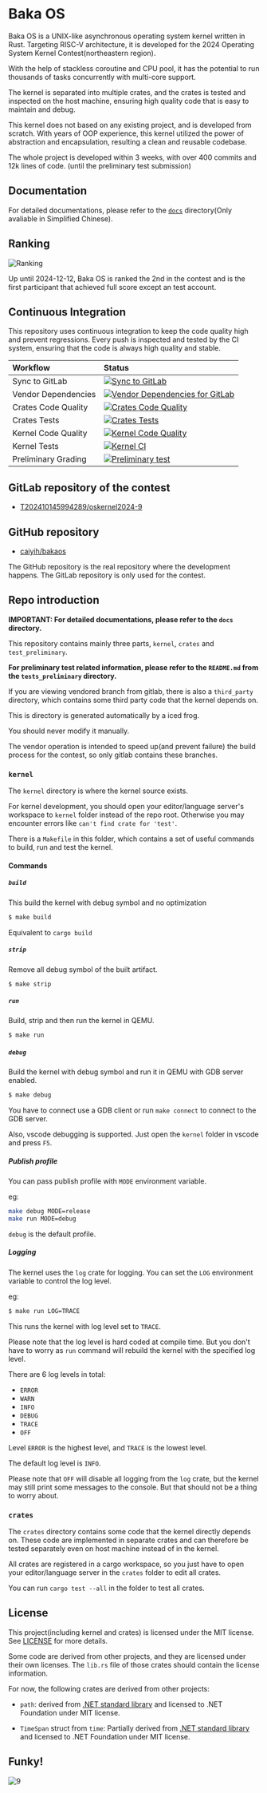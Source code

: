 # Baka OS

Baka OS is a UNIX-like asynchronous operating system kernel written in Rust. Targeting RISC-V architecture, it is developed for the 2024 Operating System Kernel Contest(northeastern region).

With the help of stackless coroutine and CPU pool, it has the potential to run thousands of tasks concurrently with multi-core support.

The kernel is separated into multiple crates, and the crates is tested and inspected on the host machine, ensuring high quality code that is easy to maintain and debug.

This kernel does not based on any existing project, and is developed from scratch. With years of OOP experience, this kernel utilized the power of abstraction and encapsulation, resulting a clean and reusable codebase.

The whole project is developed within 3 weeks, with over 400 commits and 12k lines of code. (until the preliminary test submission)

## Documentation

For detailed documentations, please refer to the [`docs`](docs/README.md) directory(Only avaliable in Simplified Chinese).

## Ranking

![Ranking](docs/assets/ranking.png)

Up until 2024-12-12, Baka OS is ranked the 2nd in the contest and is the first participant that achieved full score except an test account.

## Continuous Integration

This repository uses continuous integration to keep the code quality high and prevent regressions. Every push is inspected and tested by the CI system, ensuring that the code is always high quality and stable.

| Workflow | Status |
|:---------|:-------|
| Sync to GitLab | [![Sync to GitLab](https://github.com/caiyih/bakaos/actions/workflows/sync.yml/badge.svg)](https://github.com/caiyih/bakaos/actions/workflows/sync.yml) |
| Vendor Dependencies | [![Vendor Dependencies for GitLab](https://github.com/caiyih/bakaos/actions/workflows/vendor.yml/badge.svg)](https://github.com/caiyih/bakaos/actions/workflows/vendor.yml) |
| Crates Code Quality | [![Crates Code Quality](https://github.com/caiyih/bakaos/actions/workflows/crates-fmt.yml/badge.svg)](https://github.com/caiyih/bakaos/actions/workflows/crates-fmt.yml) |
| Crates Tests | [![Crates Tests](https://github.com/caiyih/bakaos/actions/workflows/crates-tests.yml/badge.svg)](https://github.com/caiyih/bakaos/actions/workflows/crates-tests.yml) |
| Kernel Code Quality | [![Kernel Code Quality](https://github.com/caiyih/bakaos/actions/workflows/kernel-fmt.yml/badge.svg)](https://github.com/caiyih/bakaos/actions/workflows/kernel-fmt.yml) |
| Kernel Tests | [![Kernel CI](https://github.com/caiyih/bakaos/actions/workflows/kernel.yml/badge.svg)](https://github.com/caiyih/bakaos/actions/workflows/kernel.yml) |
| Preliminary Grading | [![Preliminary test](https://github.com/caiyih/bakaos/actions/workflows/preliminary.yml/badge.svg)](https://github.com/caiyih/bakaos/actions/workflows/preliminary.yml) |

## GitLab repository of the contest

- [T202410145994289/oskernel2024-9](https://gitlab.eduxiji.net/T202410145994289/oskernel2024-9)

## GitHub repository

- [caiyih/bakaos](https://github.com/caiyih/bakaos)

The GitHub repository is the real repository where the development happens. The GitLab repository is only used for the contest.

## Repo introduction

**IMPORTANT: For detailed documentations, please refer to the `docs` directory.**

This repository contains mainly three parts, `kernel`, `crates` and `test_preliminary`.

**For preliminary test related information, please refer to the `README.md` from the `tests_preliminary` directory.**

If you are viewing vendored branch from gitlab, there is also a `third_party` directory, which contains some third party code that the kernel depends on. 

This is directory is generated automatically by a iced frog.

You should never modify it manually.

The vendor operation is intended to speed up(and prevent failure) the build process for the contest, so only gitlab contains these branches.

### `kernel`

The `kernel` directory is where the kernel source exists. 

For kernel development, you should open your editor/language server's workspace to `kernel` folder instead of the repo root. Otherwise you may encounter errors like `can't find crate for 'test'`.

There is a `Makefile` in this folder, which contains a set of useful commands to build, run and test the kernel.

#### Commands

##### `build`

This build the kernel with debug symbol and no optimization

```bash
$ make build
```

Equivalent to `cargo build`

##### `strip`

Remove all debug symbol of the built artifact.

```bash
$ make strip
```

##### `run`

Build, strip and then run the kernel in QEMU.

```bash
$ make run
```

##### `debug`

Build the kernel with debug symbol and run it in QEMU with GDB server enabled.

```bash
$ make debug
```

You have to connect use a GDB client or run `make connect` to connect to the GDB server.

Also, vscode debugging is supported. Just open the `kernel` folder in vscode and press `F5`.

##### Publish profile

You can pass publish profile with `MODE` environment variable.

eg:
```bash
make debug MODE=release
make run MODE=debug
```

`debug` is the default profile.

##### Logging

The kernel uses the `log` crate for logging. You can set the `LOG` environment variable to control the log level.

eg:

```bash
$ make run LOG=TRACE
```

This runs the kernel with log level set to `TRACE`.

Please note that the log level is hard coded at compile time. But you don't have to worry as `run` command will rebuild the kernel with the specified log level.

There are 6 log levels in total:
- `ERROR`
- `WARN`
- `INFO`
- `DEBUG`
- `TRACE`
- `OFF`

Level `ERROR` is the highest level, and `TRACE` is the lowest level.

The default log level is `INFO`.

Please note that `OFF` will disable all logging from the `log` crate, but the kernel may still print some messages to the console. But that should not be a thing to worry about.

### `crates`

The `crates` directory contains some code that the kernel directly depends on. These code are implemented in separate crates and can therefore be tested separately even on host machine instead of in the kernel.

All crates are registered in a cargo workspace, so you just have to open your editor/language server in the `crates` folder to edit all crates.

You can run `cargo test --all` in the folder to test all crates.

## License

This project(including kernel and crates) is licensed under the MIT license. See [LICENSE](LICENSE) for more details.

Some code are derived from other projects, and they are licensed under their own licenses. The `lib.rs` file of those crates should contain the license information.

For now, the following crates are derived from other projects:

- `path`: derived from [.NET standard library](https://github.com/dotnet/runtime) and licensed to .NET Foundation under MIT license.

- `TimeSpan` struct from `time`: Partially derived from [.NET standard library](https://github.com/dotnet/runtime) and licensed to .NET Foundation under MIT license.

## Funky!

![9](docs/assets/9.gif)
